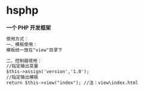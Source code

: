 # hsphp
**一个 PHP 开发框架**

```html
使用方式：
一、模板使用：
模板统一放在"view"目录下

二、控制器使用：
//指定输出变量
$this->assign('version','1.0');
//指定输出模板
return $this->view("index"); //注：view\index.html
```

